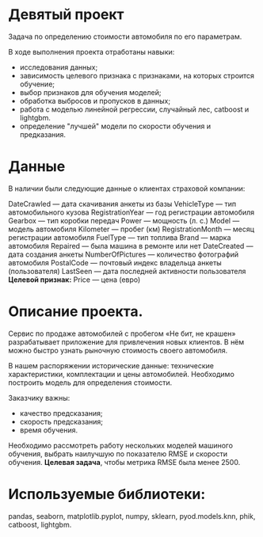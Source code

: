 # Девятый проект 

Задача по определению стоимости автомобиля по его параметрам.

В ходе выполнения проекта отработаны навыки:
- исследования данных;
- зависимость целевого признака с признаками, на которых строится обучение;
- выбор признаков для обучения моделей;
- обработка выбросов и пропусков в данных;
- работа с моделью линейной регрессии, случайный лес, catboost и lightgbm.
- определение "лучшей" модели по скорости обучения и предказания.


# Данные
В наличии были следующие данные о клиентах страховой компании:

DateCrawled — дата скачивания анкеты из базы
VehicleType — тип автомобильного кузова
RegistrationYear — год регистрации автомобиля
Gearbox — тип коробки передач
Power — мощность (л. с.)
Model — модель автомобиля
Kilometer — пробег (км)
RegistrationMonth — месяц регистрации автомобиля
FuelType — тип топлива
Brand — марка автомобиля
Repaired — была машина в ремонте или нет
DateCreated — дата создания анкеты
NumberOfPictures — количество фотографий автомобиля
PostalCode — почтовый индекс владельца анкеты (пользователя)
LastSeen — дата последней активности пользователя
**Целевой признак:** Price — цена (евро)


# Описание проекта.

Сервис по продаже автомобилей с пробегом «Не бит, не крашен» разрабатывает приложение для привлечения новых клиентов. В нём можно быстро узнать рыночную стоимость своего автомобиля. 

В нашем распоряжении исторические данные: технические характеристики, комплектации и цены автомобилей. Необходимо построить модель для определения стоимости.

Заказчику важны:
- качество предсказания;
- скорость предсказания;
- время обучения.

Необходимо рассмотреть работу нескольких моделей машиного обучения, выбрать наилучшую по показателю RMSE и скорости обучения.
**Целевая задача**, чтобы метрика RMSE была менее 2500.

# Используемые библиотеки:

pandas, seaborn, matplotlib.pyplot, numpy, sklearn, pyod.models.knn, phik, catboost, lightgbm.

